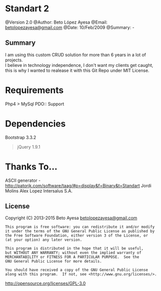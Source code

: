 
Standart 2 
================

@Version 2.0
@Author: Beto López Ayesa
@Email: betolopezayesa@gmail.com
@Date: 10/Feb/2009
@Summary: -


Summary
------------
I am using this custom CRUD solution for more than 6 years in a lot of projects.  
I believe in technology independence, I don't want my clients get caught, this is why I wanted to realease it with this Git Repo under MIT License.

Requirements
===============
Php4 >
MySql
PDO:: Support

Dependencies
================
Bootstrap 3.3.2 
>jQuery 1.9.1


Thanks To...
===============
ASCII generator - http://patorjk.com/software/taag/#p=display&f=Binary&t=Standart
Jordi Molins
Alex Lopez
Intersalus S.A.


License
----------------
Copyright (C) 2013-2015  Beto Ayesa betolopezayesa@gmail.com

    This program is free software: you can redistribute it and/or modify
    it under the terms of the GNU General Public License as published by
    the Free Software Foundation, either version 3 of the License, or
    (at your option) any later version.

    This program is distributed in the hope that it will be useful,
    but WITHOUT ANY WARRANTY; without even the implied warranty of
    MERCHANTABILITY or FITNESS FOR A PARTICULAR PURPOSE.  See the
    GNU General Public License for more details.

    You should have received a copy of the GNU General Public License
    along with this program.  If not, see <http://www.gnu.org/licenses/>.

http://opensource.org/licenses/GPL-3.0
